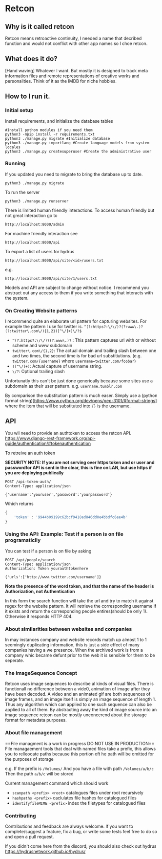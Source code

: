 # Retcon
## Why is it called retcon
 Retcon means retroactive continuity, I needed a name that decribed function and would not conflict with other app names so I choe retcon.

## What does it do?
[Hand waving] Whatever I want.  But mostly it is designed to track meta information files and remote representations of creative works and personalities.  Think of it as the IMDB for niche hobbies.

## How to I run it.
### Initial setup
Install requirements, and initialize the database tables
```
#Install python modules if you need them
python3 -mpip install -r requirements.txt
python3 ./manage.py migrate #Initialize database
python3 ./manage.py importlang #Create language models from system locales
python3 ./manage.py createsuperuser #Create the administrative user
```
### Running
If you updated you need to migrate to bring the database up to date.
```
python3 ./manage.py migrate
```
To run the server
```
python3 ./manage.py runserver
```
There is limited human friendly interactions.  To access human friendly but not great interaction go to
```
http://localhost:8000/admin
```
For machine friendly interaction see
```
http://localhost:8000/api
```

To export a list of users for hydrus
```
http://localhost:8000/api/site/<id>/users.txt
```
e.g.
```
http://localhost:8000/api/site/1/users.txt
```

Models and API are subject to change without notice.  I recommend you abstract out any access to them if you write something that interacts with the system.

### On Creating Website patterns

I recommend quite an elaborate url pattern for capturing websites.  For example the pattern I use for twitter is.
```^(?:https?:\/\/)?(?:www\.)?(?:twitter\.com\/){1,2}([^\/]+)\/?$```
- `^(?:https?:\/\/)?(?:www\.)?` : This pattern captures url with or without scheme and www subdomain
- `twitter\.com\/{1,2}`: The actual domain and trailing slash between one and two times, the second time is for bad url substitiutions. (e.g. `twitter.com/{username}` where `username=twitter.com/foobar`)
- `([^\/]+)`: Actual capture of username string.
- `\/?`: Optional trailing slash

Unfortunatly this can't be just done generically because some sites use a subdomain as their user pattern.
e.g. `username.tumblr.com`

By comparison the substitution pattern is much easer.  Simply use a (python format string)[https://www.python.org/dev/peps/pep-3101/#format-strings] where the item that will be substituted into `{}` is the username.

## API
You wll need to provide an authtoken to access the retcon API.  
https://www.django-rest-framework.org/api-guide/authentication/#tokenauthentication

To retreive an auth token

**SECURITY NOTE: If you are not serving over https token and or user and passwordfor API is sent in the clear, this is fine on LAN, but use https if you are deploying publically**
```
POST /api-token-auth/
Content-Type: application/json

{'username':'youruser','password':'yourpassword'}

```

Which returns
```js
{ 
    'token' : '9944b09199c62bcf9418ad846dd0e4bbdfc6ee4b'
}
```

### Using the API: Example: Test if a person is on file programaticlly
You can test if a person is on file by asking 
```
POST /api/people/search
Content-Type: application/json
Authorization: Token yourauthtokenhere

{'urls':['http://www.twitter.com/username']}

```
**Note the presence of the word token, and that the name of the header is Authorization, not Authentication**


In this form the search function will take the url and try to match it against regex for the website pattern.  It will retrieve the corresponding username if it exists and return the corresponding people entires(should be only 1).  Otherwise it responds HTTP 404.

### About similarities between websites and companies
In may instances company and website records match up almost 1 to 1 seemingly duplicating information, this is just a side effect of many companies having a we presence.  When the archived work is from a company whic became defunt prior to the web it is sensible for them to be seperate.

### The imageSequence Concept
Retcon uses image sequences to describe al kinds of visual files.  There is functionall no difference between a vide0, animation of image after they have been decoded.
A video and an animated gif are both sequences of image frames, and an image itself is simply an image sequence of length 1.
Thus any algorithm which can applied to one such sequence can also be applied to all of them.  By abstracting away the kind of image source into an image sequence retcon can be mostly unconcerend about the storage format for metadata purposes.


### About file management
==File managment is a work in progress DO NOT USE IN PRODUCTION==
File managaement tools that deal with named files take a prefix, this allows you to relleocate paths because this portion oft he path will be omitted for the purposes of storage

e.g.
If the prefix is `/Volumes/`
And you have a file with path `/Volumes/a/b/c`
Then the path `a/b/c` will be stored

Current management command which should work
- `scanpath <prefix> <root>` catalogues files under root recursively
- `hashpaths <prefix>` caclulates file hashes for catalogued files
- `identifyfileMIME <prefix>` index the filetypes for catalogued files

### Contributing
Contributions and feedback are always welcome.  If you want to complete/suggest a feature, fix a bug, or write some tests feel free to do so and open a pull request.


If you didn't come here from the discord, you should also check out hydrus https://hydrusnetwork.github.io/hydrus/
